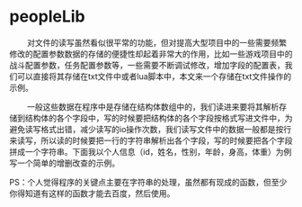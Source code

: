 # peopleLib
        对文件的读写虽然看似很平常的功能，但对提高大型项目中的一些需要频繁修改的配置参数数据的存储的便捷性却起着非常大的作用，比如一些游戏项目中的战斗配置参数，任务配置参数等，一些需要不断调试修改，增加字段的配置表，我们可以直接将其存储在txt文件中或者lua脚本中，本文来一个存储在txt文件操作的示例。

        一般这些数据在程序中是存储在结构体数组中的，我们读进来要将其解析存储到结构体的各个字段中，写的时候要把结构体的各个字段按格式写进文件中，为避免读写格式出错，减少读写的io操作次数，我们读写文件中的数据一般都是按行来读写，所以读的时候要把一行的字符串解析出各个字段，写的时候要把各个字段拼成一个字符串。下面我以个人信息（id，姓名，性别，年龄，身高，体重）为例写一个简单的增删改查的示例。

PS：个人觉得程序的关键点主要在字符串的处理，虽然都有现成的函数，但至少你得知道有这样的函数才能去百度，然后使用。
